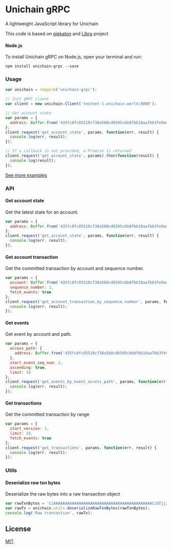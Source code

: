 
# Unichain gRPC <Deprecated>

A lightweight JavaScript library for Unichain

This code is based on [giekaton](https://github.com/giekaton/libra-grpc) and [Libra](https://libra.org) project

#### Node.js
To install Unichain gRPC on Node.js, open your terminal and run:
```
npm install unichain-grpc --save
```

### Usage
```js
var unichain = require('unichain-grpc');

// Init gRPC client
var client = new unichain.Client('testnet-1.unichain.world:8000');

// Get account state
var params = {
  address: Buffer.from('435fc8fc85510cf38a5b0cd6595cbb8fbb10aa7bb3fe9ad9820913ba867f79d4', 'hex')
};
client.request('get_account_state', params, function(err, result) {
  console.log(err, result);
});

// If a callback is not provided, a Promise is returned
client.request('get_account_state', params).then(function(result) {
  console.log(result);
});
```
[See more examples](/test/test.js)

### API

#### Get account state
Get the latest state for an account.

```js
var params = {
  address: Buffer.from('435fc8fc85510cf38a5b0cd6595cbb8fbb10aa7bb3fe9ad9820913ba867f79d4', 'hex')
};
client.request('get_account_state', params, function(err, result) {
  console.log(err, result);
});
```

#### Get account transaction
Get the committed transaction by account and sequence number.

```js
var params = {
  account: Buffer.from('435fc8fc85510cf38a5b0cd6595cbb8fbb10aa7bb3fe9ad9820913ba867f79d4', 'hex'),
  sequence_number: 1,
  fetch_events: true
};
client.request('get_account_transaction_by_sequence_number', params, function(err, result) {
  console.log(err, result);
});
```

#### Get events
Get event by account and path.

```js
var params = {
  access_path: {
    address: Buffer.from('435fc8fc85510cf38a5b0cd6595cbb8fbb10aa7bb3fe9ad9820913ba867f79d4', 'hex')
  },
  start_event_seq_num: 2,
  ascending: true,
  limit: 10
};
client.request('get_events_by_event_access_path', params, function(err, result) {
  console.log(err, result);
});
```

#### Get transactions
Get the committed transaction by range

```js
var params = {
  start_version: 1,
  limit: 10,
  fetch_events: true
};
client.request('get_transactions', params, function(err, result) {
  console.log(err, result);
});
```

### Utils

#### Deserialize raw txn bytes
Deserialize the raw bytes into a raw transaction object

```js
var rawTxnBytes = 'CiAAAAAAAAAAAAAAAAAAAAAAAAAAAAAAAAAAAAAAAAAAACiQTjj/zqDoBRr0AQq/AUxJQlJBVk0KAQAHAUoAAAAGAAAAA1AAAAAGAAAADFYAAAAFAAAADVsAAAAEAAAABV8AAAAzAAAABJIAAAAgAAAAB7IAAAANAAAAAAAAAQACAAMAAQQAAgACBAIDAgQCBjxTRUxGPgxMaWJyYUFjY291bnQJTGlicmFDb2luBG1haW4PbWludF90b19hZGRyZXNzAAAAAAAAAAAAAAAAAAAAAAAAAAAAAAAAAAAAAAAAAAAAAQIABAAMAAwBEQECEiQIARIgGw7O7WUWHZkVsSi1zRwRzkktcCs7ls26I/IZpt1t7qYSChIIAOH1BQAAAAA=';
var rawTx = unichain.utils.deserializeRawTxnBytes(rawTxnBytes);
console.log('Raw transaction', rawTx);
```


## License

[MIT](LICENSE).
